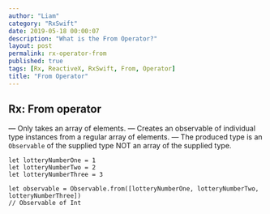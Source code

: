 ```yaml
---
author: "Liam"
category: "RxSwift"
date: 2019-05-18 00:00:07
description: "What is the From Operator?"
layout: post
permalink: rx-operator-from
published: true
tags: [Rx, ReactiveX, RxSwift, From, Operator]
title: "From Operator"
---
```


## Rx: From operator

— Only takes an array of elements.
— Creates an observable of individual type instances from a regular array of elements.
— The produced type is an `Observable` of the supplied type NOT an array of the supplied type.

```
let lotteryNumberOne = 1
let lotteryNumberTwo = 2
let lotteryNumberThree = 3

let observable = Observable.from([lotteryNumberOne, lotteryNumberTwo, lotteryNumberThree])
// Observable of Int
```
